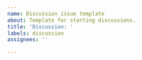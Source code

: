 ```yaml
---
name: Discussion issue template
about: Template for starting discussions.
title: 'Discussion: '
labels: discussion
assignees: ''

---
```



